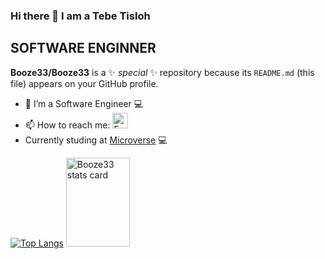 ### Hi there 👋 I am a Tebe Tisloh

## SOFTWARE ENGINNER  

**Booze33/Booze33** is a ✨ _special_ ✨ repository because its `README.md` (this file) appears on your GitHub profile.

- 🔭 I’m a Software Engineer  💻
- 📫 How to reach me: <a href="mailto:ttisloh@gmail.com.com" target="_blank"><img src="https://icons.iconarchive.com/icons/wwalczyszyn/android-style-honeycomb/64/GMail-icon.png" width="25" alt="Email"></a>
-  Currently studing at  [Microverse](https://www.microverse.org) 💻

[![Top Langs](https://github-readme-stats.vercel.app/api/top-langs/?username=Booze33&layout=compact&langs_count=8)](https://github.com/Booze33/github-readme-stats)
<a><img  width="45%" height="142px" src="https://github-readme-stats.vercel.app/api?username=Booze33&show_icons=true&theme=gruvbox&title_color=eff6a3&text_color=c3ce9c&bg_color=125965&hide_border=true" alt="Booze33 stats card" /></a>
